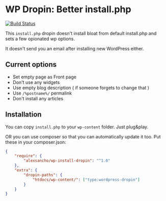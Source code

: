 # WP Dropin: Better install.php
[![Build Status](https://travis-ci.org/alexsancho/wp-install-dropin.svg?branch=master)](https://travis-ci.org/alexsancho/wp-install-dropin)

This `install.php` dropin doesn't install bloat from default install.php and sets a few opionated wp options.

It doesn't send you an email after installing new WordPress either.

## Current options
- Set empty page as Front page
- Don't use any widgets
- Use empty blog description ( if someone forgets to change that )
- Use `/%postname%/` permalink
- Don't install any articles

## Installation
You can copy `install.php` to your `wp-content` folder. Just plug&play.

OR you can use composer so that you can automatically update it too. Put these in your composer.json:
```json
{
    "require": {
        "alexsancho/wp-install-dropin": "^1.0"
    },
    "extra": {
        "dropin-paths": {
            "htdocs/wp-content/": ["type:wordpress-dropin"]
        }
    }
}
```
